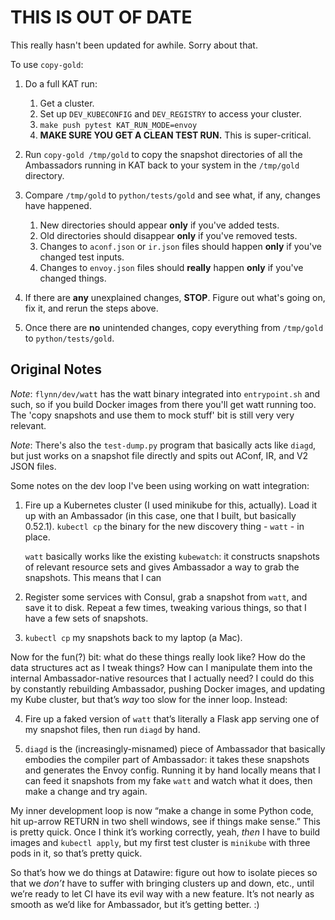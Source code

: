 THIS IS OUT OF DATE
===================

This really hasn't been updated for awhile. Sorry about that. 

To use `copy-gold`:

1. Do a full KAT run:
   1. Get a cluster.
   2. Set up `DEV_KUBECONFIG` and `DEV_REGISTRY` to access your cluster.
   3. `make push pytest KAT_RUN_MODE=envoy`
   4. **MAKE SURE YOU GET A CLEAN TEST RUN.** This is super-critical.

2. Run `copy-gold /tmp/gold` to copy the snapshot directories of all the Ambassadors running in KAT back to your system in the `/tmp/gold` directory.

3. Compare `/tmp/gold` to `python/tests/gold` and see what, if any, changes have happened.
   1. New directories should appear **only** if you've added tests.
   2. Old directories should disappear **only** if you've removed tests.
   3. Changes to `aconf.json` or `ir.json` files should happen **only** if you've changed test inputs.
   4. Changes to `envoy.json` files should **really** happen **only** if you've changed things.

4. If there are **any** unexplained changes, **STOP**. Figure out what's going on, fix it, and rerun the steps above.

5. Once there are **no** unintended changes, copy everything from `/tmp/gold` to `python/tests/gold`.

Original Notes
--------------

*Note*: `flynn/dev/watt` has the watt binary integrated into `entrypoint.sh` and such, so if
you build Docker images from there you'll get watt running too. The 'copy snapshots and use them
to mock stuff' bit is still very very relevant.

*Note*: There's also the `test-dump.py` program that basically acts like `diagd`, but just 
works on a snapshot file directly and spits out AConf, IR, and V2 JSON files.


Some notes on the dev loop I've been using working on watt integration:

1. Fire up a Kubernetes cluster (I used minikube for this, actually). Load it up with an Ambassador
   (in this case, one that I built, but basically 0.52.1). `kubectl cp` the binary for the new discovery 
   thing - `watt` - in place.

   `watt` basically works like the existing `kubewatch`: it constructs snapshots of relevant resource
   sets and gives Ambassador a way to grab the snapshots. This means that I can

2. Register some services with Consul, grab a snapshot from `watt`, and save it to disk. Repeat a few
   times, tweaking various things, so that I have a few sets of snapshots.

3. `kubectl cp` my snapshots back to my laptop (a Mac).

Now for the fun(?) bit: what do these things really look like? How do the data structures act as I 
tweak things? How can I manipulate them into the internal Ambassador-native resources that I actually
need? I could do this by constantly rebuilding Ambassador, pushing Docker images, and updating my
Kube cluster, but that’s _way_ too slow for the inner loop. Instead:

4. Fire up a faked version of `watt` that’s literally a Flask app serving one of my snapshot files, 
   then run `diagd` by hand.

5. `diagd` is the (increasingly-misnamed) piece of Ambassador that basically embodies the compiler
   part of Ambassador: it takes these snapshots and generates the Envoy config. Running it by hand
   locally means that I can feed it snapshots from my fake `watt` and watch what it does, then make
   a change and try again.

My inner development loop is now “make a change in some Python code, hit up-arrow RETURN in two
shell windows, see if things make sense.” This is pretty quick. Once I think it’s working correctly,
yeah, _then_ I have to build images and `kubectl apply`, but my first test cluster is `minikube`
with three pods in it, so that’s pretty quick.

So that’s how we do things at Datawire: figure out how to isolate pieces so that we _don’t_ have to
suffer with bringing clusters up and down, etc., until we’re ready to let CI have its evil way with
a new feature. It’s not nearly as smooth as we’d like for Ambassador, but it’s getting better. :)

